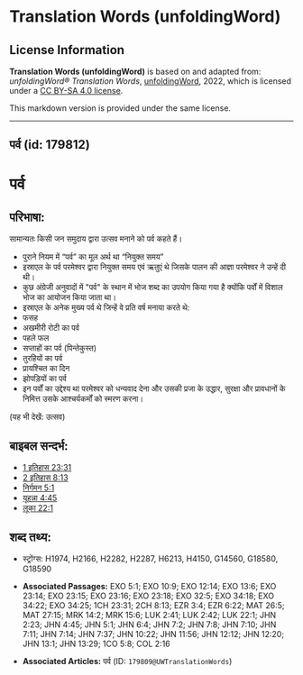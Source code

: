 # Translation Words (unfoldingWord)

## License Information

**Translation Words (unfoldingWord)** is based on and adapted from: _unfoldingWord® Translation Words_, [unfoldingWord](https://unfoldingword.org/utw), 2022, which is licensed under a [CC BY-SA 4.0 license](https://creativecommons.org/licenses/by-sa/4.0/legalcode.en).

This markdown version is provided under the same license.



--------------------------------

## पर्व (id: 179812)

पर्व
====

परिभाषा:
--------

सामान्यतः किसी जन समुदाय द्वारा उत्सव मनाने को पर्व कहते हैं।

* पुराने नियम में “पर्व” का मूल अर्थ था “नियुक्त समय”
* इस्राएल के पर्व परमेश्वर द्वारा नियुक्त समय एवं ऋतुएं थे जिसके पालन की आज्ञा परमेश्वर ने उन्हें दी थी।
* कुछ अंग्रेजी अनुवादों में "पर्व" के स्थान में भोज शब्द का उपयोग किया गया है क्योंकि पर्वों में विशाल भोज का आयोजन किया जाता था।
* इस्राएल के अनेक मुख्य पर्व थे जिन्हें वे प्रति वर्ष मनाया करते थे:
* फसह
* अखमीरी रोटी का पर्व
* पहले फल
* सप्ताहों का पर्व (पिन्तेकुस्त)
* तुरहियों का पर्व
* प्रायश्चित का दिन
* झोपड़ियों का पर्व
* इन पर्वों का उद्देश्य था परमेश्वर को धन्यवाद देना और उसकी प्रजा के उद्धार, सुरक्षा और प्रावधानों के निमित्त उसके आश्चर्यकर्मों को स्मरण करना।

(यह भी देखें: उत्सव)

बाइबल सन्दर्भ:
--------------

* [1 इतिहास 23:31](https://ref.ly/1Chr0:0)
* [2 इतिहास 8:13](https://ref.ly/2Chr0:0)
* [निर्गमन 5:1](https://ref.ly/Exod5:1)
* [यूहन्ना 4:45](https://ref.ly/John4:45)
* [लूका 22:1](https://ref.ly/Luke22:1)

शब्द तथ्य:
----------

* स्ट्रोंग्स: H1974, H2166, H2282, H2287, H6213, H4150, G14560, G18580, G18590

* **Associated Passages:** EXO 5:1; EXO 10:9; EXO 12:14; EXO 13:6; EXO 23:14; EXO 23:15; EXO 23:16; EXO 23:18; EXO 32:5; EXO 34:18; EXO 34:22; EXO 34:25; 1CH 23:31; 2CH 8:13; EZR 3:4; EZR 6:22; MAT 26:5; MAT 27:15; MRK 14:2; MRK 15:6; LUK 2:41; LUK 2:42; LUK 22:1; JHN 2:23; JHN 4:45; JHN 5:1; JHN 6:4; JHN 7:2; JHN 7:8; JHN 7:10; JHN 7:11; JHN 7:14; JHN 7:37; JHN 10:22; JHN 11:56; JHN 12:12; JHN 12:20; JHN 13:1; JHN 13:29; 1CO 5:8; COL 2:16
* **Associated Articles:** पर्व (ID: `179809@UWTranslationWords`)

